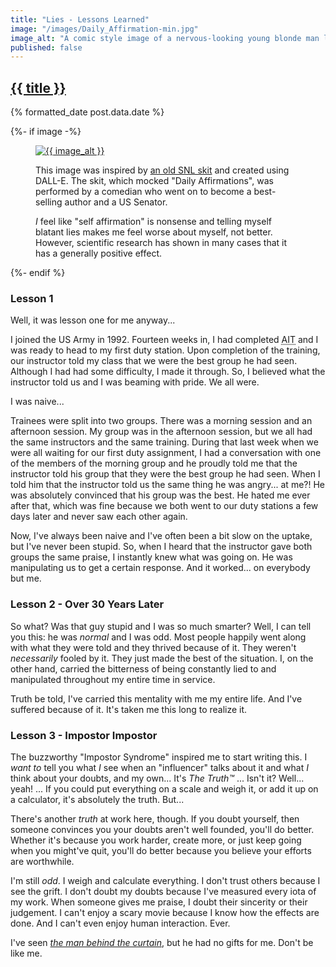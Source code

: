 ```yaml
---
title: "Lies - Lessons Learned"
image: "/images/Daily_Affirmation-min.jpg"
image_alt: "A comic style image of a nervous-looking young blonde man looking at himself in the mirror and reciting his mantra: &quot;I'm good enough, I'm smart enough, and doggone it, people like me!&quot;. The image was created by DALL-E. The misspellings of &quot;doggone it&quot; as &quot;dogdone mt&quot; is also by DALL-E."
published: false
---
```

<h2 class="post__title"><a href="{{ page.url }}">{{ title }}</a></h2>
<div class="post__date">{% formatted_date post.data.date %}</div>

{%- if image -%}
    <figure class="post__image">
        <a href="{{ page.url }}"
        ><img
            src="{{ image }}"
            alt="{{ image_alt }}"
            title="{{ image_alt }}"
        ></a>
        <figcaption>
            <p>
                This image was inspired by <a href="https://youtu.be/xNx_gU57gQ4?si=HgjnVIXUI9rOjuqX">an old SNL skit</a> and created using DALL-E. The skit, which mocked "Daily Affirmations", was performed by a comedian who went on to become a best-selling author and a US Senator.
            </p>
            <p>
                <em>I</em> feel like "self affirmation" is nonsense and telling myself blatant lies makes me feel worse about myself, not better. However, scientific research has shown in many cases that it has a generally positive effect.
            </p>
        </figcaption>
    </figure>
{%- endif %}

### Lesson 1

Well, it was lesson one for me anyway...

I joined the US Army in 1992. Fourteen weeks in, I had completed <abbr title="Advanced Individual Training">AIT</abbr> and I was ready to head to my first duty station. Upon completion of the training, our instructor told my class that we were the best group he had seen. Although I had had some difficulty, I made it through. So, I believed what the instructor told us and I was beaming with pride. We all were.

I was naive...

Trainees were split into two groups. There was a morning session and an afternoon session. My group was in the afternoon session, but we all had the same instructors and the same training. During that last week when we were all waiting for our first duty assignment, I had a conversation with one of the members of the morning group and he proudly told me that the instructor told his group that they were the best group he had seen. When I told him that the instructor told us the same thing he was angry... at me?! He was absolutely convinced that his group was the best. He hated me ever after that, which was fine because we both went to our duty stations a few days later and never saw each other again.

Now, I've always been naive and I've often been a bit slow on the uptake, but I've never been stupid. So, when I heard that the instructor gave both groups the same praise, I instantly knew what was going on. He was manipulating us to get a certain response. And it worked... on everybody but me.

### Lesson 2 - Over 30 Years Later

So what? Was that guy stupid and I was so much smarter? Well, I can tell you this: he was _normal_ and I was odd. Most people happily went along with what they were told and they thrived because of it. They weren't _necessarily_ fooled by it. They just made the best of the situation. I, on the other hand, carried the bitterness of being constantly lied to and manipulated throughout my entire time in service.

Truth be told, I've carried this mentality with me my entire life. And I've suffered because of it. It's taken me this long to realize it.

### Lesson 3 - Impostor Impostor

The buzzworthy "Impostor Syndrome" inspired me to start writing this. I _want to_ tell you what _I_ see when an "influencer" talks about it and what _I_ think about your doubts, and my own... It's _The Truth™_ ... Isn't it? Well... yeah! ... If you could put everything on a scale and weigh it, or add it up on a calculator, it's absolutely the truth. But...

There's another _truth_ at work here, though. If you doubt yourself, then someone convinces you your doubts aren't well founded, you'll do better. Whether it's because you work harder, create more, or just keep going when you might've quit, you'll do better because you believe your efforts are worthwhile.

I'm still _odd_. I weigh and calculate everything. I don't trust others because I see the grift. I don't doubt my doubts because I've measured every iota of my work. When someone gives me praise, I doubt their sincerity or their judgement. I can't enjoy a scary movie because I know how the effects are done. And I can't even enjoy human interaction. Ever.

I've seen _[the man behind the curtain](https://youtu.be/-RQxD4Ff7dY?si=mwkM1_PojL8iL0IX)_, but he had no gifts for me. Don't be like me.